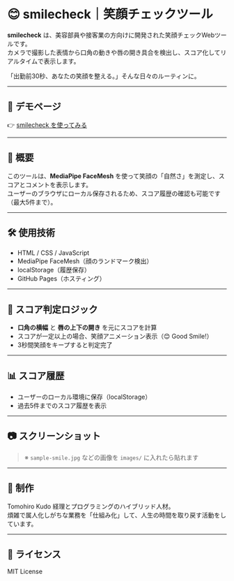 # 😊 smilecheck｜笑顔チェックツール

**smilecheck** は、美容部員や接客業の方向けに開発された笑顔チェックWebツールです。  
カメラで撮影した表情から口角の動きや唇の開き具合を検出し、スコア化してリアルタイムで表示します。

「出勤前30秒、あなたの笑顔を整える。」そんな日々のルーティンに。

---

## 🌟 デモページ

👉 [smilecheck を使ってみる](https://tomohiro-kudo-dev.github.io/smilecheck/)

---

## 🧠 概要

このツールは、**MediaPipe FaceMesh** を使って笑顔の「自然さ」を測定し、スコアとコメントを表示します。  
ユーザーのブラウザにローカル保存されるため、スコア履歴の確認も可能です（最大5件まで）。

---

## 🛠 使用技術

- HTML / CSS / JavaScript
- MediaPipe FaceMesh（顔のランドマーク検出）
- localStorage（履歴保存）
- GitHub Pages（ホスティング）

---

## 📐 スコア判定ロジック

- **口角の横幅** と **唇の上下の開き** を元にスコアを計算
- スコアが一定以上の場合、笑顔アニメーション表示（😊 Good Smile!）
- 3秒間笑顔をキープすると判定完了

---

## 📊 スコア履歴

- ユーザーのローカル環境に保存（localStorage）
- 過去5件までのスコア履歴を表示

---

## 📷 スクリーンショット

> ※ `sample-smile.jpg` などの画像を `images/` に入れたら貼れます

---

## 👤 制作

Tomohiro Kudo
経理とプログラミングのハイブリッド人材。  
煩雑で属人化しがちな業務を「仕組み化」して、人生の時間を取り戻す活動をしています。

---

## 📄 ライセンス

MIT License
